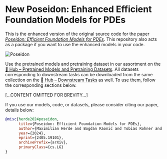 
# New Poseidon: Enhanced Efficient Foundation Models for PDEs
This is the enhanced version of the original source code for the paper [*Poseidon: Efficient Foundation Models for PDEs*](https://arxiv.org/abs/2405.19101). This repository also acts as a package if you want to use the enhanced models in your code.

![Poseidon](assets/fig1.png)

Use the pretrained models and pretraining dataset in our assortment on the [🤗 Hub – Pretrained Models and Pretraining Datasets](https://huggingface.co/collections/syscalling/new-poseidon-664fa125729c53d8607e209a). All datasets corresponding to downstream tasks can be downloaded from the same collection on the [🤗 Hub – Downstream Tasks](https://huggingface.co/collections/syscalling/new-poseidon-downstream-tasks-664fa237cd6b0c097971ef14) as well. To use them, follow the corresponding sections below.

[...CONTENT OMITTED FOR BREVITY...]

If you use our models, code, or datasets, please consider citing our paper, details below:

```bibtex
@misc{herde2024poseidon,
      title={Poseidon: Efficient Foundation Models for PDEs}, 
      author={Maximilian Herde and Bogdan Raonić and Tobias Rohner and Roger Käppeli and Roberto Molinaro and Emmanuel de Bézenac and Siddhartha Mishra},
      year={2024},
      eprint={2405.19101},
      archivePrefix={arXiv},
      primaryClass={cs.LG}
}
```